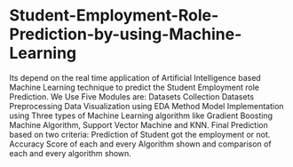 # Student-Employment-Role-Prediction-by-using-Machine-Learning
Its depend on the real time application of Artificial Intelligence based Machine Learning technique to predict the Student Employment role Prediction.
We Use Five Modules are:
Datasets Collection
Datasets Preprocessing
Data Visualization using EDA Method
Model Implementation using Three types of Machine Learning algorithm like Gradient Boosting Machine Algorithm, Support Vector Machine and KNN.
Final Prediction based on two criteria:
Prediction of Student got the employment or not.
Accuracy Score of each and every Algorithm shown and comparison of each and every algorithm shown.
